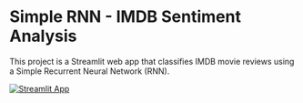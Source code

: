 # Simple RNN - IMDB Sentiment Analysis

This project is a Streamlit web app that classifies IMDB movie reviews using a Simple Recurrent Neural Network (RNN).

[![Streamlit App](https://img.shields.io/badge/Streamlit-Live--App-brightgreen?logo=streamlit)](https://khanaisahana-simplernnimdb.streamlit.app/)

